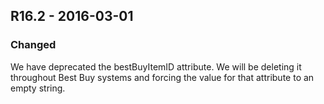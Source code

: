 ## R16.2 - 2016-03-01
### Changed 
We have deprecated the bestBuyItemID attribute. We will be deleting it throughout Best Buy systems and forcing the value for that attribute to an empty string. 
